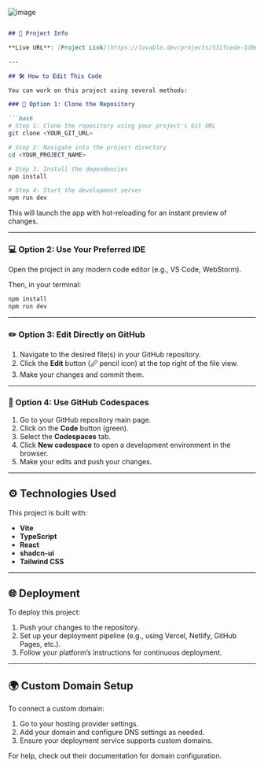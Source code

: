 ![image](https://github.com/user-attachments/assets/7ff207a3-8547-4f2e-8381-940230943600)



````markdown

## 📄 Project Info

**Live URL**: [Project Link](https://lovable.dev/projects/531fcede-1d06-4d80-8cef-56edbc3c6f52)

---

## 🛠 How to Edit This Code

You can work on this project using several methods:

### 🔧 Option 1: Clone the Repository

```bash
# Step 1: Clone the repository using your project's Git URL
git clone <YOUR_GIT_URL>

# Step 2: Navigate into the project directory
cd <YOUR_PROJECT_NAME>

# Step 3: Install the dependencies
npm install

# Step 4: Start the development server
npm run dev
````

This will launch the app with hot-reloading for an instant preview of changes.

---

### 💻 Option 2: Use Your Preferred IDE

Open the project in any modern code editor (e.g., VS Code, WebStorm).

Then, in your terminal:

```bash
npm install
npm run dev
```

---

### ✏️ Option 3: Edit Directly on GitHub

1. Navigate to the desired file(s) in your GitHub repository.
2. Click the **Edit** button (🖉 pencil icon) at the top right of the file view.
3. Make your changes and commit them.

---

### 🚀 Option 4: Use GitHub Codespaces

1. Go to your GitHub repository main page.
2. Click on the **Code** button (green).
3. Select the **Codespaces** tab.
4. Click **New codespace** to open a development environment in the browser.
5. Make your edits and push your changes.

---

## ⚙️ Technologies Used

This project is built with:

* **Vite**
* **TypeScript**
* **React**
* **shadcn-ui**
* **Tailwind CSS**

---

## 🌐 Deployment

To deploy this project:

1. Push your changes to the repository.
2. Set up your deployment pipeline (e.g., using Vercel, Netlify, GitHub Pages, etc.).
3. Follow your platform’s instructions for continuous deployment.

---

## 🌍 Custom Domain Setup

To connect a custom domain:

1. Go to your hosting provider settings.
2. Add your domain and configure DNS settings as needed.
3. Ensure your deployment service supports custom domains.

For help, check out their documentation for domain configuration.



